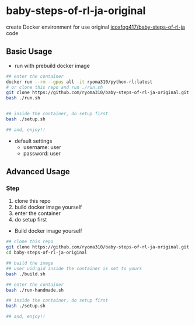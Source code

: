 # baby-steps-of-rl-ja-original
create Docker environment for use original [icoxfog417/baby-steps-of-rl-ja](https://github.com/icoxfog417/baby-steps-of-rl-ja) code


## Basic Usage
- run with prebuild docker image
```bash
## enter the container
docker run --rm --gpus all -it ryoma310/python-rl:latest
# or clone this repo and run ./run.sh
git clone https://github.com/ryoma310/baby-steps-of-rl-ja-original.git
bash ./run.sh


## inside the container, do setup first
bash ./setup.sh

## and, enjoy!!
```

- default settings
    - username: user
    - password: user

## Advanced Usage
### Step
1. clone this repo
2. build docker image yourself
3. enter the container
4. do setup first

- Build docker image yourself
```bash
## clone this repo
git clone https://github.com/ryoma310/baby-steps-of-rl-ja-original.git
cd baby-steps-of-rl-ja-original

## build the image
## user uid:gid inside the container is set to yours
bash ./build.sh

## enter the container 
bash ./run-handmade.sh

## inside the container, do setup first
bash ./setup.sh

## and, enjoy!!
```
